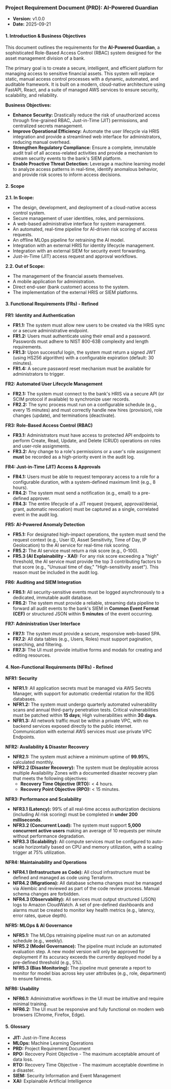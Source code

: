 ### **Project Requirement Document (PRD): AI-Powered Guardian**

*   **Version:** v1.0.0
*   **Date:** 2025-09-21

#### **1. Introduction & Business Objectives**

This document outlines the requirements for the **AI-Powered Guardian**, a sophisticated Role-Based Access Control (RBAC) system designed for the asset management division of a bank.

The primary goal is to create a secure, intelligent, and efficient platform for managing access to sensitive financial assets. This system will replace static, manual access control processes with a dynamic, automated, and auditable framework. It is built on a modern, cloud-native architecture using FastAPI, React, and a suite of managed AWS services to ensure security, scalability, and reliability.

**Business Objectives:**

*   **Enhance Security:** Drastically reduce the risk of unauthorized access through fine-grained RBAC, Just-in-Time (JIT) permissions, and centralized secrets management.
*   **Improve Operational Efficiency:** Automate the user lifecycle via HRIS integration and provide a streamlined web interface for administrators, reducing manual overhead.
*   **Strengthen Regulatory Compliance:** Ensure a complete, immutable audit trail of all access-related activities and provide a mechanism to stream security events to the bank's SIEM platform.
*   **Enable Proactive Threat Detection:** Leverage a machine learning model to analyze access patterns in real-time, identify anomalous behavior, and provide risk scores to inform access decisions.


#### **2. Scope**

**2.1. In Scope:**
*   The design, development, and deployment of a cloud-native access control system.
*   Secure management of user identities, roles, and permissions.
*   A web-based administrative interface for system management.
*   An automated, real-time pipeline for AI-driven risk scoring of access requests.
*   An offline MLOps pipeline for retraining the AI model.
*   Integration with an external HRIS for identity lifecycle management.
*   Integration with an external SIEM for security event forwarding.
*   Just-in-Time (JIT) access request and approval workflows.

**2.2. Out of Scope:**
*   The management of the financial assets themselves.
*   A mobile application for administration.
*   Direct end-user (bank customer) access to the system.
*   The implementation of the external HRIS or SIEM platforms.

#### **3. Functional Requirements (FRs) - Refined**

**FR1: Identity and Authentication**
*   **FR1.1:** The system must allow new users to be created via the HRIS sync or a secure administrative endpoint.
*   **FR1.2:** Users must authenticate using their email and a password. Passwords must adhere to NIST 800-63B complexity and length requirements.
*   **FR1.3:** Upon successful login, the system must return a signed JWT (using HS256 algorithm) with a configurable expiration (default: 30 minutes).
*   **FR1.4:** A secure password reset mechanism must be available for administrators to trigger.

**FR2: Automated User Lifecycle Management**
*   **FR2.1:** The system must connect to the bank's HRIS via a secure API (or SCIM protocol if available) to synchronize user records.
*   **FR2.2:** The sync process must run on a configurable schedule (e.g., every 15 minutes) and must correctly handle new hires (provision), role changes (update), and terminations (deactivate).

**FR3: Role-Based Access Control (RBAC)**
*   **FR3.1:** Administrators must have access to protected API endpoints to perform Create, Read, Update, and Delete (CRUD) operations on roles and user-role assignments.
*   **FR3.2:** Any change to a role's permissions or a user's role assignment **must** be recorded as a high-priority event in the audit log.

**FR4: Just-in-Time (JIT) Access & Approvals**
*   **FR4.1:** Users must be able to request temporary access to a role for a configurable duration, with a system-defined maximum limit (e.g., 8 hours).
*   **FR4.2:** The system must send a notification (e.g., email) to a pre-defined approver.
*   **FR4.3:** The entire lifecycle of a JIT request (request, approval/denial, grant, automatic revocation) must be captured as a single, correlated event in the audit log.

**FR5: AI-Powered Anomaly Detection**
*   **FR5.1:** For designated high-impact operations, the system must send the request context (e.g., User ID, Asset Sensitivity, Time of Day, IP Geolocation) to the AI service for real-time risk scoring.
*   **FR5.2:** The AI service must return a risk score (e.g., 0-100).
*   **FR5.3 (AI Explainability - XAI):** For any risk score exceeding a "high" threshold, the AI service must provide the top 3 contributing factors to that score (e.g., "Unusual time of day," "High-sensitivity asset"). This reason must be included in the audit log.

**FR6: Auditing and SIEM Integration**
*   **FR6.1:** All security-sensitive events must be logged asynchronously to a dedicated, immutable audit database.
*   **FR6.2:** The system must provide a reliable, streaming data pipeline to forward all audit events to the bank's SIEM in **Common Event Format (CEF)** or structured JSON within **5 minutes** of the event occurring.

**FR7: Administration User Interface**
*   **FR7.1:** The system must provide a secure, responsive web-based SPA.
*   **FR7.2:** All data tables (e.g., Users, Roles) must support pagination, searching, and filtering.
*   **FR7.3:** The UI must provide intuitive forms and modals for creating and editing resources.

#### **4. Non-Functional Requirements (NFRs) - Refined**

**NFR1: Security**
*   **NFR1.1:** All application secrets must be managed via AWS Secrets Manager, with support for automatic credential rotation for the RDS databases.
*   **NFR1.2:** The system must undergo quarterly automated vulnerability scans and annual third-party penetration tests. Critical vulnerabilities must be patched within **15 days**; High vulnerabilities within **30 days**.
*   **NFR1.3:** All network traffic must be within a private VPC, with no backend services exposed directly to the public internet. Communication with external AWS services must use private VPC Endpoints.

**NFR2: Availability & Disaster Recovery**
*   **NFR2.1:** The system must achieve a minimum uptime of **99.95%**, calculated monthly.
*   **NFR2.2 (Disaster Recovery):** The system must be deployable across multiple Availability Zones with a documented disaster recovery plan that meets the following objectives:
    *   **Recovery Time Objective (RTO):** < 4 hours.
    *   **Recovery Point Objective (RPO):** < 15 minutes.

**NFR3: Performance and Scalability**
*   **NFR3.1 (Latency):** 99% of all real-time access authorization decisions (including AI risk scoring) must be completed in **under 200 milliseconds**.
*   **NFR3.2 (Concurrent Load):** The system must support **5,000 concurrent active users** making an average of 10 requests per minute without performance degradation.
*   **NFR3.3 (Scalability):** All compute services must be configured to auto-scale horizontally based on CPU and memory utilization, with a scaling trigger at 75% utilization.

**NFR4: Maintainability and Operations**
*   **NFR4.1 (Infrastructure as Code):** All cloud infrastructure must be defined and managed as code using Terraform.
*   **NFR4.2 (Migrations):** All database schema changes must be managed via Alembic and reviewed as part of the code review process. Manual schema changes are forbidden.
*   **NFR4.3 (Observability):** All services must output structured (JSON) logs to Amazon CloudWatch. A set of pre-defined dashboards and alarms must be created to monitor key health metrics (e.g., latency, error rates, queue depth).

**NFR5: MLOps & AI Governance**
*   **NFR5.1:** The MLOps retraining pipeline must run on an automated schedule (e.g., weekly).
*   **NFR5.2 (Model Governance):** The pipeline must include an automated evaluation step. A new model version will only be approved for deployment if its accuracy exceeds the currently deployed model by a pre-defined threshold (e.g., 5%).
*   **NFR5.3 (Bias Monitoring):** The pipeline must generate a report to monitor for model bias across key user attributes (e.g., role, department) to ensure fairness.

**NFR6: Usability**
*   **NFR6.1:** Administrative workflows in the UI must be intuitive and require minimal training.
*   **NFR6.2:** The UI must be responsive and fully functional on modern web browsers (Chrome, Firefox, Edge).

#### **5. Glossary**
*   **JIT:** Just-in-Time Access
*   **MLOps:** Machine Learning Operations
*   **PRD:** Project Requirement Document
*   **RPO:** Recovery Point Objective - The maximum acceptable amount of data loss.
*   **RTO:** Recovery Time Objective - The maximum acceptable downtime in a disaster.
*   **SIEM:** Security Information and Event Management
*   **XAI:** Explainable Artificial Intelligence
